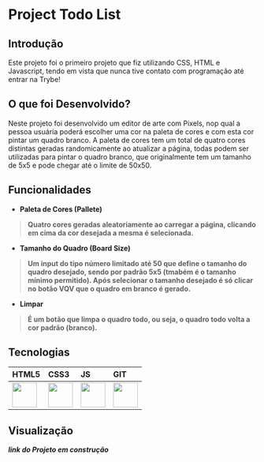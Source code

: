 <h1>Project Todo List</h1>

<h2>Introdução</h2>

<p>Este projeto foi o primeiro projeto que fiz utilizando CSS, HTML e Javascript, tendo em vista que nunca tive contato com programação até entrar na Trybe!<p>

<h2>O que foi Desenvolvido?</h2>

<p>Neste projeto foi desenvolvido um editor de arte com Pixels, nop qual a pessoa usuária poderá escolher uma cor na paleta de cores e com esta cor pintar um quadro branco. A paleta de cores tem um total de quatro cores distintas geradas randomicamente ao atualizar a página, todas podem ser utilizadas para pintar o quadro branco, que originalmente tem um tamanho de 5x5 e pode chegar até o limite de 50x50.</p>

<h2>Funcionalidades</h2>

<ul><li><strong>Paleta de Cores (Pallete)</stong></li></ul>
<blockquote>
<p>Quatro cores geradas aleatoriamente ao carregar a página, clicando em cima da cor desejada a mesma é selecionada.</p>
</blockquote>

<ul><li><strong>Tamanho do Quadro (Board Size)</stong></li></ul>
<blockquote>
<p>Um input do tipo número limitado até 50 que define o tamanho do quadro desejado, sendo por padrão 5x5 (tmabém é o tamanho mínimo permitido). Após selecionar o tamanho desejado é só clicar no botão VQV que o quadro em branco é gerado.</p>
</blockquote>

<ul><li><strong>Limpar</stong></li></ul>
<blockquote>
<p>É um botão que limpa o quadro todo, ou seja, o quadro todo volta a cor padrão (branco).</p>
</blockquote>

<h2>Tecnologias</h2>

| HTML5 | CSS3 | JS | GIT |
| :-- | :-- | :-- | :-- |
| <img src="https://cdn.jsdelivr.net/gh/devicons/devicon/icons/html5/html5-original.svg" width="50" height="50"/> | <img src="https://cdn.jsdelivr.net/gh/devicons/devicon/icons/css3/css3-original.svg" width="50" height="50" /> | <img src="https://cdn.jsdelivr.net/gh/devicons/devicon/icons/javascript/javascript-original.svg" width="50" height="50" /> | <img src="https://cdn.jsdelivr.net/gh/devicons/devicon/icons/git/git-original.svg" width="50" height="50" /> |

<h2>Visualização</h2>

<i>link do Projeto em construção</i>

<img src="" />
          
          
